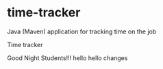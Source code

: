 # time-tracker
Java (Maven) application for tracking time on the job

Time tracker

Good Night Students!!! 
hello 
hello changes
